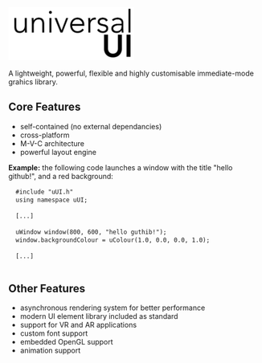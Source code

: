 <p align="left">
  <img src="uui-logo-black.png" width="250" title="uUI Logo">
</p>

A lightweight, powerful, flexible and highly customisable immediate-mode grahics library.

<h2>Core Features</h2>

- self-contained (no external dependancies)
- cross-platform
- M-V-C architecture
- powerful layout engine

**Example:** the following code launches a window with the title "hello github!", and a red background:

~~~
  #include "uUI.h"
  using namespace uUI;
  
  [...]
  
  uWindow window(800, 600, "hello guthib!");
  window.backgroundColour = uColour(1.0, 0.0, 0.0, 1.0);
  
  [...]
  
~~~

<h2>Other Features</h2>

- asynchronous rendering system for better performance
- modern UI element library included as standard
- support for VR and AR applications
- custom font support
- embedded OpenGL support
- animation support
